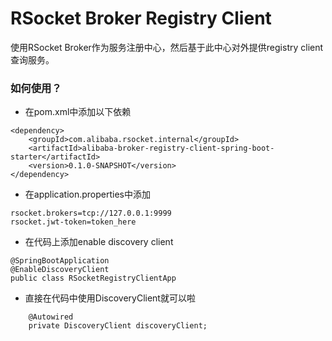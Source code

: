 RSocket Broker Registry Client
==============================
使用RSocket Broker作为服务注册中心，然后基于此中心对外提供registry client查询服务。


### 如何使用？

* 在pom.xml中添加以下依赖
```
<dependency>
    <groupId>com.alibaba.rsocket.internal</groupId>
    <artifactId>alibaba-broker-registry-client-spring-boot-starter</artifactId>
    <version>0.1.0-SNAPSHOT</version>
</dependency>
```

* 在application.properties中添加

```
rsocket.brokers=tcp://127.0.0.1:9999
rsocket.jwt-token=token_here
```

* 在代码上添加enable discovery client

```
@SpringBootApplication
@EnableDiscoveryClient
public class RSocketRegistryClientApp
```

* 直接在代码中使用DiscoveryClient就可以啦

```
    @Autowired
    private DiscoveryClient discoveryClient;
```
